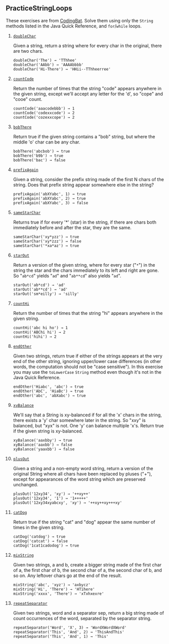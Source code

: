 

## PracticeStringLoops

These exercises are from [CodingBat](https://codingbat.com/java/String-2). Solve them using only the `String` methods listed in the Java Quick Reference, and `for`/`while` loops. 

1. [`doubleChar`](https://codingbat.com/prob/p165312)

    Given a string, return a string where for every char in the original, there are two chars.

    ```
    doubleChar('The') → 'TThhee'
    doubleChar('AAbb') → 'AAAAbbbb'
    doubleChar('Hi-There') → 'HHii--TThheerree'
    ```

1. [`countCode`](https://codingbat.com/prob/p123614)

    Return the number of times that the string "code" appears anywhere in the given string, except we'll accept any letter for the 'd', so "cope" and "cooe" count.

    ```
    countCode('aaacodebbb') → 1
    countCode('codexxcode') → 2
    countCode('cozexxcope') → 2
    ```

1. [`bobThere`](https://codingbat.com/prob/p175762)

    Return true if the given string contains a "bob" string, but where the middle 'o' char can be any char.

    ```
    bobThere('abcbob') → true
    bobThere('b9b') → true
    bobThere('bac') → false
    ```

1. [`prefixAgain`](https://codingbat.com/prob/p136417)

    Given a string, consider the prefix string made of the first N chars of the string. Does that prefix string appear somewhere else in the string?

    ```
    prefixAgain('abXYabc', 1) → true
    prefixAgain('abXYabc', 2) → true
    prefixAgain('abXYabc', 3) → false
    ```

1. [`sameStarChar`](https://codingbat.com/prob/p194491)

    Returns true if for every '*' (star) in the string, if there are chars both immediately before and after the star, they are the same.

    ```
    sameStarChar('xy*yzz') → true
    sameStarChar('xy*zzz') → false
    sameStarChar('*xa*az') → true
    ```

1. [`starOut`](https://codingbat.com/prob/p139564)

    Return a version of the given string, where for every star ("`*`") in the string the star and the chars immediately to its left and right are gone. So "`ab*cd`" yields "`ad`" and "`ab**cd`" also yields "`ad`".

    ```
    starOut('ab*cd') → 'ad'
    starOut('ab**cd') → 'ad'
    starOut('sm*eilly') → 'silly'
    ```

1. [`countHi`](https://codingbat.com/prob/p184029)

    Return the number of times that the string "hi" appears anywhere in the given string.

    ```
    countHi('abc hi ho') → 1
    countHi('ABChi hi') → 2
    countHi('hihi') → 2
    ```

1. [`endOther`](https://codingbat.com/prob/p126880)

    Given two strings, return true if either of the strings appears at the very end of the other string, ignoring upper/lower case differences (in other words, the computation should not be "case sensitive"). In this exercise you may use the `toLowerCase` `String` method even though it's not in the Java Quick Reference.

    ```
    endOther('Hiabc', 'abc') → true
    endOther('AbC', 'HiaBc') → true
    endOther('abc', 'abXabc') → true
    ```

1. [`xyBalance`](https://codingbat.com/prob/p134250)

    We'll say that a String is xy-balanced if for all the 'x' chars in the string, there exists a 'y' char somewhere later in the string. So "xxy" is balanced, but "xyx" is not. One 'y' can balance multiple 'x's. Return true if the given string is xy-balanced.

    ```
    xyBalance('aaxbby') → true
    xyBalance('aaxbb') → false
    xyBalance('yaaxbb') → false
    ```

1. [`plusOut`](https://codingbat.com/prob/p170829)

    Given a string and a non-empty word string, return a version of the original String where all chars have been replaced by pluses ("+"), except for appearances of the word string which are preserved unchanged.

    ```
    plusOut('12xy34', 'xy') → '++xy++'
    plusOut('12xy34', '1') → '1+++++'
    plusOut('12xy34xyabcxy', 'xy') → '++xy++xy+++xy'
    ```

1. [`catDog`](https://codingbat.com/prob/p111624)

    Return true if the string "cat" and "dog" appear the same number of times in the given string.

    ```
    catDog('catdog') → true
    catDog('catcat') → false
    catDog('1cat1cadodog') → true
    ```

1. [`mixString`](https://codingbat.com/prob/p125185)

    Given two strings, a and b, create a bigger string made of the first char of a, the first char of b, the second char of a, the second char of b, and so on. Any leftover chars go at the end of the result.

    ```
    mixString('abc', 'xyz') → 'axbycz'
    mixString('Hi', 'There') → 'HTihere'
    mixString('xxxx', 'There') → 'xTxhxexre'
    ```

1. [`repeatSeparator`](https://codingbat.com/prob/p109637)

    Given two strings, word and a separator sep, return a big string made of count occurrences of the word, separated by the separator string.

    ```
    repeatSeparator('Word', 'X', 3) → 'WordXWordXWord'
    repeatSeparator('This', 'And', 2) → 'ThisAndThis'
    repeatSeparator('This', 'And', 1) → 'This'
    ```

